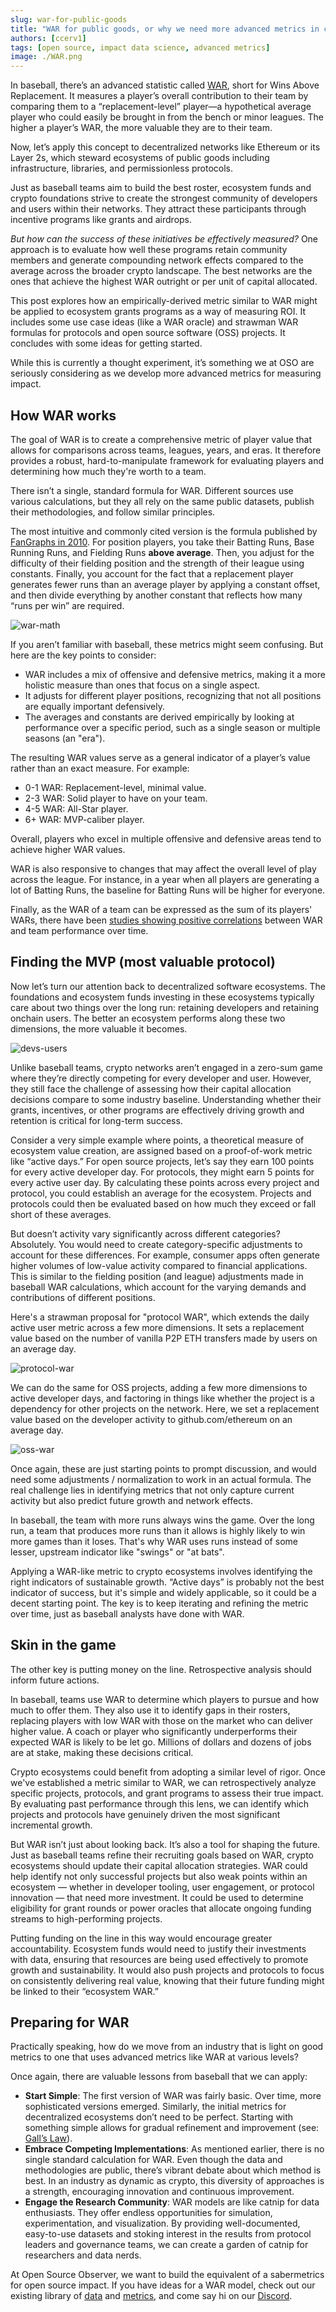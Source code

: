 ```yaml
---
slug: war-for-public-goods
title: "WAR for public goods, or why we need more advanced metrics in crypto"
authors: [ccerv1]
tags: [open source, impact data science, advanced metrics]
image: ./WAR.png
---
```


In baseball, there’s an advanced statistic called [WAR](https://en.wikipedia.org/wiki/Wins_Above_Replacement), short for Wins Above Replacement. It measures a player’s overall contribution to their team by comparing them to a “replacement-level” player—a hypothetical average player who could easily be brought in from the bench or minor leagues. The higher a player’s WAR, the more valuable they are to their team.

Now, let’s apply this concept to decentralized networks like Ethereum or its Layer 2s, which steward ecosystems of public goods including infrastructure, libraries, and permissionless protocols.

Just as baseball teams aim to build the best roster, ecosystem funds and crypto foundations strive to create the strongest community of developers and users within their networks. They attract these participants through incentive programs like grants and airdrops.

_But how can the success of these initiatives be effectively measured?_ One approach is to evaluate how well these programs retain community members and generate compounding network effects compared to the average across the broader crypto landscape. The best networks are the ones that achieve the highest WAR outright or per unit of capital allocated.

This post explores how an empirically-derived metric similar to WAR might be applied to ecosystem grants programs as a way of measuring ROI. It includes some use case ideas (like a WAR oracle) and strawman WAR formulas for protocols and open source software (OSS) projects. It concludes with some ideas for getting started.

While this is currently a thought experiment, it’s something we at OSO are seriously considering as we develop more advanced metrics for measuring impact.

<!-- truncate -->

## How WAR works

The goal of WAR is to create a comprehensive metric of player value that allows for comparisons across teams, leagues, years, and eras. It therefore provides a robust, hard-to-manipulate framework for evaluating players and determining how much they're worth to a team.

There isn’t a single, standard formula for WAR. Different sources use various calculations, but they all rely on the same public datasets, publish their methodologies, and follow similar principles.

The most intuitive and commonly cited version is the formula published by [FanGraphs in 2010](https://library.fangraphs.com/misc/war/). For position players, you take their Batting Runs, Base Running Runs, and Fielding Runs **above average**. Then, you adjust for the difficulty of their fielding position and the strength of their league using constants. Finally, you account for the fact that a replacement player generates fewer runs than an average player by applying a constant offset, and then divide everything by another constant that reflects how many “runs per win” are required.

![war-math](./war-math.png)

If you aren’t familiar with baseball, these metrics might seem confusing. But here are the key points to consider:

- WAR includes a mix of offensive and defensive metrics, making it a more holistic measure than ones that focus on a single aspect.
- It adjusts for different player positions, recognizing that not all positions are equally important defensively.
- The averages and constants are derived empirically by looking at performance over a specific period, such as a single season or multiple seasons (an "era").

The resulting WAR values serve as a general indicator of a player’s value rather than an exact measure. For example:

- 0-1 WAR: Replacement-level, minimal value.
- 2-3 WAR: Solid player to have on your team.
- 4-5 WAR: All-Star player.
- 6+ WAR: MVP-caliber player.

Overall, players who excel in multiple offensive and defensive areas tend to achieve higher WAR values.

WAR is also responsive to changes that may affect the overall level of play across the league. For instance, in a year when all players are generating a lot of Batting Runs, the baseline for Batting Runs will be higher for everyone.

Finally, as the WAR of a team can be expressed as the sum of its players' WARs, there have been [studies showing positive correlations](https://blogs.fangraphs.com/war-it-works/) between WAR and team performance over time.

## Finding the MVP (most valuable protocol)

Now let’s turn our attention back to decentralized software ecosystems. The foundations and ecosystem funds investing in these ecosystems typically care about two things over the long run: retaining developers and retaining onchain users. The better an ecosystem performs along these two dimensions, the more valuable it becomes.

![devs-users](./dev-users.png)

Unlike baseball teams, crypto networks aren’t engaged in a zero-sum game where they’re directly competing for every developer and user. However, they still face the challenge of assessing how their capital allocation decisions compare to some industry baseline. Understanding whether their grants, incentives, or other programs are effectively driving growth and retention is critical for long-term success.

Consider a very simple example where points, a theoretical measure of ecosystem value creation, are assigned based on a proof-of-work metric like “active days.” For open source projects, let’s say they earn 100 points for every active developer day. For protocols, they might earn 5 points for every active user day. By calculating these points across every project and protocol, you could establish an average for the ecosystem. Projects and protocols could then be evaluated based on how much they exceed or fall short of these averages.

But doesn’t activity vary significantly across different categories? Absolutely. You would need to create category-specific adjustments to account for these differences. For example, consumer apps often generate higher volumes of low-value activity compared to financial applications. This is similar to the fielding position (and league) adjustments made in baseball WAR calculations, which account for the varying demands and contributions of different positions.

Here's a strawman proposal for "protocol WAR", which extends the daily active user metric across a few more dimensions. It sets a replacement value based on the number of vanilla P2P ETH transfers made by users on an average day.

![protocol-war](./war-protocols.png)

We can do the same for OSS projects, adding a few more dimensions to active developer days, and factoring in things like whether the project is a dependency for other projects on the network. Here, we set a replacement value based on the developer activity to github.com/ethereum on an average day.

![oss-war](./war-projects.png)

Once again, these are just starting points to prompt discussion, and would need some adjustments / normalization to work in an actual formula. The real challenge lies in identifying metrics that not only capture current activity but also predict future growth and network effects.

In baseball, the team with more runs always wins the game. Over the long run, a team that produces more runs than it allows is highly likely to win more games than it loses. That's why WAR uses runs instead of some lesser, upstream indicator like "swings" or "at bats".

Applying a WAR-like metric to crypto ecosystems involves identifying the right indicators of sustainable growth. “Active days” is probably not the best indicator of success, but it's simple and widely applicable, so it could be a decent starting point. The key is to keep iterating and refining the metric over time, just as baseball analysts have done with WAR.

## Skin in the game

The other key is putting money on the line. Retrospective analysis should inform future actions.

In baseball, teams use WAR to determine which players to pursue and how much to offer them. They also use it to identify gaps in their rosters, replacing players with low WAR with those on the market who can deliver higher value. A coach or player who significantly underperforms their expected WAR is likely to be let go. Millions of dollars and dozens of jobs are at stake, making these decisions critical.

Crypto ecosystems could benefit from adopting a similar level of rigor. Once we've established a metric similar to WAR, we can retrospectively analyze specific projects, protocols, and grant programs to assess their true impact. By evaluating past performance through this lens, we can identify which projects and protocols have genuinely driven the most significant incremental growth.

But WAR isn’t just about looking back. It’s also a tool for shaping the future. Just as baseball teams refine their recruiting goals based on WAR, crypto ecosystems should update their capital allocation strategies. WAR could help identify not only successful projects but also weak points within an ecosystem — whether in developer tooling, user engagement, or protocol innovation — that need more investment. It could be used to determine eligibility for grant rounds or power oracles that allocate ongoing funding streams to high-performing projects.

Putting funding on the line in this way would encourage greater accountability. Ecosystem funds would need to justify their investments with data, ensuring that resources are being used effectively to promote growth and sustainability. It would also push projects and protocols to focus on consistently delivering real value, knowing that their future funding might be linked to their “ecosystem WAR.”

## Preparing for WAR

Practically speaking, how do we move from an industry that is light on good metrics to one that uses advanced metrics like WAR at various levels?

Once again, there are valuable lessons from baseball that we can apply:

- **Start Simple**: The first version of WAR was fairly basic. Over time, more sophisticated versions emerged. Similarly, the initial metrics for decentralized ecosystems don’t need to be perfect. Starting with something simple allows for gradual refinement and improvement (see: [Gall’s Law](http://principles-wiki.net/principles:gall_s_law)).
- **Embrace Competing Implementations**: As mentioned earlier, there is no single standard calculation for WAR. Even though the data and methodologies are public, there’s vibrant debate about which method is best. In an industry as dynamic as crypto, this diversity of approaches is a strength, encouraging innovation and continuous improvement.
- **Engage the Research Community**: WAR models are like catnip for data enthusiasts. They offer endless opportunities for simulation, experimentation, and visualization. By providing well-documented, easy-to-use datasets and stoking interest in the results from protocol leaders and governance teams, we can create a garden of catnip for researchers and data nerds.

At Open Source Observer, we want to build the equivalent of a sabermetrics for open source impact. If you have ideas for a WAR model, check out our existing library of [data](https://docs.opensource.observer/docs/integrate/overview/) and [metrics](https://docs.opensource.observer/docs/how-oso-works/impact-metrics/), and come say hi on our [Discord](https://opensource.observer/discord).
